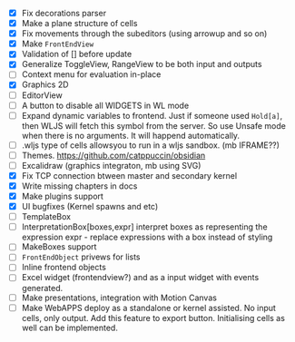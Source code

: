- [x] Fix decorations parser
- [x] Make a plane structure of cells
- [x] Fix movements through the subeditors (using arrowup and so on)
- [x] Make `FrontEndView`
- [x] Validation of [] before update
- [x] Generalize ToggleView, RangeView to be both input and outputs
- [ ] Context menu for evaluation in-place
- [x] Graphics 2D
- [ ] EditorView
- [ ] A button to disable all WIDGETS in WL mode
- [ ] Expand dynamic variables to frontend. Just if someone used `Hold[a]`, then WLJS will fetch this symbol from the server. So use Unsafe mode when there is no arguments. It will happend automatically.
- [ ] .wljs type of cells allowsyou to run in a wljs sandbox. (mb IFRAME??)
- [ ] Themes. https://github.com/catppuccin/obsidian
- [ ] Excalidraw (graphics integraton, mb using SVG)
- [x] Fix TCP connection btween master and secondary kernel
- [x] Write missing chapters in docs
- [x] Make plugins support
- [x] UI bugfixes (Kernel spawns and etc)
- [ ] TemplateBox
- [ ] InterpretationBox[boxes,expr] interpret boxes as representing the expression expr - replace expressions with a box instead of styling
- [ ] MakeBoxes support
- [ ] `FrontEndObject` privews for lists
- [ ] Inline frontend objects
- [ ] Excel widget (frontendview?) and as a input widget with events generated.
- [ ] Make presentations, integration with Motion Canvas
- [ ] Make WebAPPS deploy as a standalone or kernel assisted. No input cells, only output. Add this feature to export button. Initialising cells as well can be implemented.